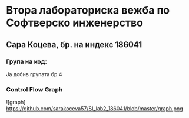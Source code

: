# Втора лабораториска вежба по Софтверско инженерство

## Сара Коцева, бр. на индекс 186041

### Група на код:

Ја добив групата бр 4

### Control Flow Graph
![graph] https://github.com/sarakoceva57/SI_lab2_186041/blob/master/graph.png
